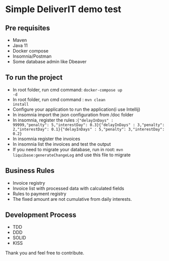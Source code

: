 # Simple DeliverIT demo test

## Pre requisites
 - Maven
 - Java 11
 - Docker compose
 - Insomnia/Postman
 - Some database admin like Dbeaver
 
 ## To run the project
 - In root folder, run cmd command: <code>docker-compose up -d</code>
 - In root folder, run cmd command : <code>mvn clean install</code>
 - Configure your application to run the application(i use Intellij)
 - In insomnia import the json configuration from /doc folder
 - In insomnia, register the rules :<code>{"delayInDays" : 99999,"penalty": 5,"interestDay": 0.3}{"delayInDays" : 3,"penalty": 2,"interestDay": 0.1}{"delayInDays" : 5,"penalty": 3,"interestDay": 0.2}</code>
 - In insomnia register the invoices
 - In insomnia list the invoices and test the output
 - If you need to migrate your database, run in root: <code>mvn liquibase:generateChangeLog</code> and use this file to migrate
 ## Business Rules
 - Invoice registry
 - Invoice list with processed data with calculated fields
 - Rules to payment registry
 - The fixed amount are not cumulative from daily interests.

 ## Development Process
 - TDD
 - DDD
 - SOLID
 - KISS
 
 Thank you and feel free to contribute.